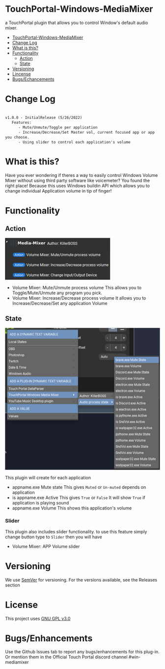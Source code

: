 # TouchPortal-Windows-MediaMixer
a TouchPortal plugin that allows you to control Window's default audio mixer.

- [TouchPortal-Windows-MediaMixer](#touchportal-windows-mediamixer)
- [Change Log](#change-log)
- [What is this?](#what-is-this)
- [Functionality](#functionality)
    - [Action](#action)
    - [State](#state)
- [Versioning](#versioning)
- [Lincense](#license)
- [Bugs/Echancements](#bugsenhancements)

# Change Log
```

v1.0.0 - InitialRelease (5/26/2022)
   Features:
      - Mute/Unmute/Toggle per application
      - Increase/Decrease/Set Master vol, current focused app or app you choose.
      - Using slider to control each application's volume

```

# What is this?
Have you ever wondering if theres a way to easily control Windows Volume Mixer without using third party software like voicemeter? You found the right place! Because this uses Windows buildin API which allows you to change individual Application volume in tip of finger!

# Functionality

## Action
![Action List](images/actions.png)

- Volume Mixer: Mute/Unmute process volume
    This allows you to Toggle/Mute/Unmute any program you pick.
- Volume Mixer: Increase/Decrease process volume
    It allows you to Increase/Decrease/Set any application Volume

## State
![State list](images/states.png)

This plugin will create for each application
- appname.exe Mute state
   This gives `Muted` or `Un-muted` depends on application
- is appname.exe Active
    This gives `True` or `False` It will show `True` if application is playing sound
- appname.exe Volume
    This shows this application's volume

### Slider

This plugin also includes slider functionality. to use this feature simply change button type to `Slider` then you will have
- Volume Mixer: APP Volume slider

# Versioning

We use [SemVer](http://semver.org/) for versioning. For the versions available, see the Releases section

# License

This project uses [GNU GPL v3.0](LICENSE)

# Bugs/Enhancements
Use the Github Issues tab to report any bugs/enhancements for this plug-in. Or mention them in the Official Touch Portal discord channel #win-mediamixer